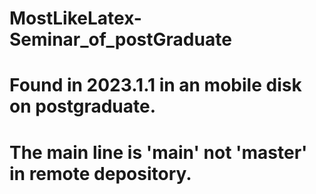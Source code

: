 # MostLikeLatex-Seminar_of_postGraduate
# Found in 2023.1.1 in an mobile disk on postgraduate.
# The main line is 'main' not 'master' in remote depository. 
